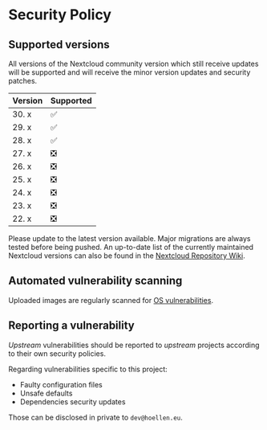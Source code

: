 # Security Policy

## Supported versions

All versions of the Nextcloud community version which still receive updates will be supported
and will receive the minor version updates and security patches.

| Version | Supported          |
| ------- | ------------------ |
| 30. x   | :white_check_mark: |
| 29. x   | :white_check_mark: |
| 28. x   | :white_check_mark: |
| 27. x   | :negative_squared_cross_mark: |
| 26. x   | :negative_squared_cross_mark: |
| 25. x   | :negative_squared_cross_mark: |
| 24. x   | :negative_squared_cross_mark: |
| 23. x   | :negative_squared_cross_mark: |
| 22. x   | :negative_squared_cross_mark: |

Please update to the latest version available. Major migrations are always tested before being pushed.
An up-to-date list of the currently maintained Nextcloud versions can also be found in the [Nextcloud Repository Wiki](https://github.com/nextcloud/server/wiki/Maintenance-and-Release-Schedule).

## Automated vulnerability scanning

Uploaded images are regularly scanned for [OS vulnerabilities](https://github.com/Wonderfall/docker-nextcloud/security/code-scanning).

## Reporting a vulnerability

*Upstream* vulnerabilities should be reported to *upstream* projects according to their own security policies.

Regarding vulnerabilities specific to this project:
- Faulty configuration files
- Unsafe defaults
- Dependencies security updates

Those can be disclosed in private to `dev@hoellen.eu`.
